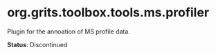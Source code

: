 # org.grits.toolbox.tools.ms.profiler

Plugin for the annoation of MS profile data.

**Status**: Discontinued
